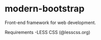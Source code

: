 modern-bootstrap
================

Front-end framework for web development.

Requirements
-LESS CSS (@lesscss.org)